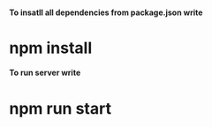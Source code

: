 #### To insatll all dependencies from package.json write
# **npm install**

#### To run server write 
# **npm run start**
